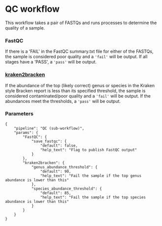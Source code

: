 # QC workflow

This workflow takes a pair of FASTQs and runs processes to determine the quality of a sample.

### FastQC
If there is a 'FAIL' in the FastQC summary.txt file for either of the FASTQs, the sample is considered poor quality and a `'fail'` will be output. If all stages have a 'PASS', a `'pass'` will be output.

### [kraken2bracken](../kraken2bracken/README.md)
If the abundance of the top (likely correct) genus or species in the Kraken style Bracken report is less than its specified threshold, the sample is considered contaminated/poor quality and a `'fail'` will be output. If the abundances meet the thresholds, a `'pass'` will be output.

### Parameters
```
{
    "pipeline": "QC (sub-workflow)",
    "params": {
        "FastQC": {
            "save_fastqc": {
                "default": false,
                "help_text": "Flag to publish FastQC output"
            }
        },
        "kraken2bracken": {
            "genus_abundance_threshold": {
                "default": 90,
                "help_text": "Fail the sample if the top genus abundance is lower than this"
            },
            "species_abundance_threshold": {
                "default": 85,
                "help_text": "Fail the sample if the top species abundance is lower than this"
            }
        }
    }
}
```